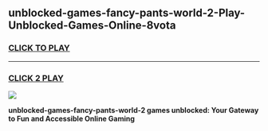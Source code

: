 
## unblocked-games-fancy-pants-world-2-Play-Unblocked-Games-Online-8vota
<h3>
<a href="https://premium76.site?title=unblocked-games-fancy-pants-world-2&ref=25A">CLICK TO PLAY</a></h3>
<hr>

<h3>
<a href="https://premium76.site?title=unblocked-games-fancy-pants-world-2&ref=25A">CLICK 2 PLAY</a>
  
</h3>

<a href="https://premium76.site?title=unblocked-games-fancy-pants-world-2&ref=25A"><img src="https://clearcache.store/games.png"></a>


**unblocked-games-fancy-pants-world-2 games unblocked: Your Gateway to Fun and Accessible Online Gaming**
